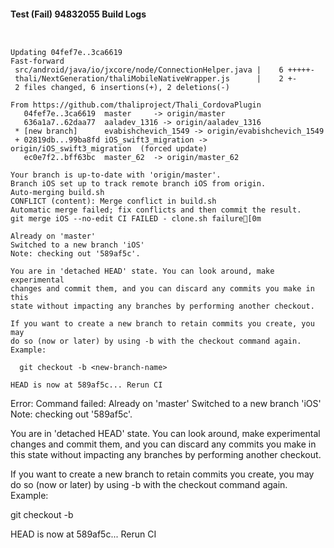 #### Test (Fail) 94832055 Build Logs


```


```

```
Updating 04fef7e..3ca6619
Fast-forward
 src/android/java/io/jxcore/node/ConnectionHelper.java |    6 +++++-
 thali/NextGeneration/thaliMobileNativeWrapper.js      |    2 +-
 2 files changed, 6 insertions(+), 2 deletions(-)

From https://github.com/thaliproject/Thali_CordovaPlugin
   04fef7e..3ca6619  master     -> origin/master
   636a1a7..62daa77  aaladev_1316 -> origin/aaladev_1316
 * [new branch]      evabishchevich_1549 -> origin/evabishchevich_1549
 + 02819db...99ba8fd iOS_swift3_migration -> origin/iOS_swift3_migration  (forced update)
   ec0e7f2..bff63bc  master_62  -> origin/master_62

```

```
Your branch is up-to-date with 'origin/master'.
Branch iOS set up to track remote branch iOS from origin.
Auto-merging build.sh
CONFLICT (content): Merge conflict in build.sh
Automatic merge failed; fix conflicts and then commit the result.
git merge iOS --no-edit CI FAILED - clone.sh failure[0m

Already on 'master'
Switched to a new branch 'iOS'
Note: checking out '589af5c'.

You are in 'detached HEAD' state. You can look around, make experimental
changes and commit them, and you can discard any commits you make in this
state without impacting any branches by performing another checkout.

If you want to create a new branch to retain commits you create, you may
do so (now or later) by using -b with the checkout command again. Example:

  git checkout -b <new-branch-name>

HEAD is now at 589af5c... Rerun CI

```

Error: Command failed: Already on 'master'
Switched to a new branch 'iOS'
Note: checking out '589af5c'.

You are in 'detached HEAD' state. You can look around, make experimental
changes and commit them, and you can discard any commits you make in this
state without impacting any branches by performing another checkout.

If you want to create a new branch to retain commits you create, you may
do so (now or later) by using -b with the checkout command again. Example:

  git checkout -b <new-branch-name>

HEAD is now at 589af5c... Rerun CI
